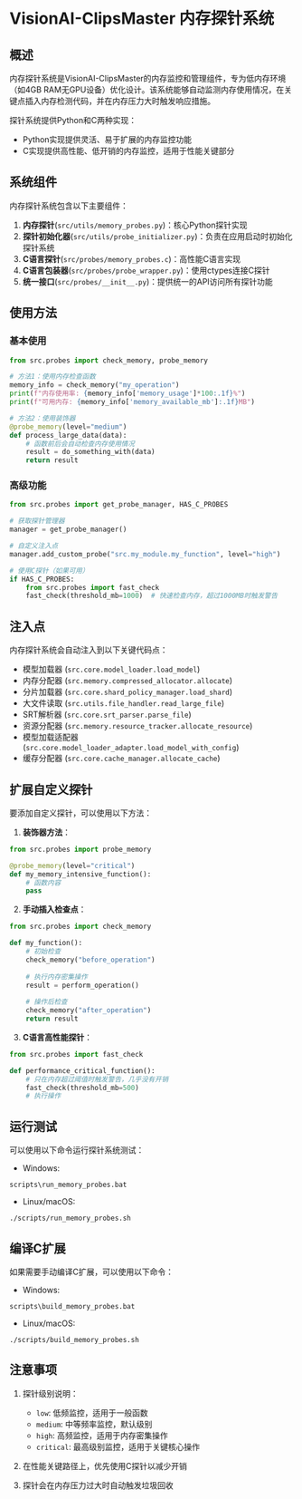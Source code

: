 # VisionAI-ClipsMaster 内存探针系统

## 概述

内存探针系统是VisionAI-ClipsMaster的内存监控和管理组件，专为低内存环境（如4GB RAM无GPU设备）优化设计。该系统能够自动监测内存使用情况，在关键点插入内存检测代码，并在内存压力大时触发响应措施。

探针系统提供Python和C两种实现：
- Python实现提供灵活、易于扩展的内存监控功能
- C实现提供高性能、低开销的内存监控，适用于性能关键部分

## 系统组件

内存探针系统包含以下主要组件：

1. **内存探针**(`src/utils/memory_probes.py`)：核心Python探针实现
2. **探针初始化器**(`src/utils/probe_initializer.py`)：负责在应用启动时初始化探针系统
3. **C语言探针**(`src/probes/memory_probes.c`)：高性能C语言实现
4. **C语言包装器**(`src/probes/probe_wrapper.py`)：使用ctypes连接C探针
5. **统一接口**(`src/probes/__init__.py`)：提供统一的API访问所有探针功能

## 使用方法

### 基本使用

```python
from src.probes import check_memory, probe_memory

# 方法1：使用内存检查函数
memory_info = check_memory("my_operation")
print(f"内存使用率: {memory_info['memory_usage']*100:.1f}%")
print(f"可用内存: {memory_info['memory_available_mb']:.1f}MB")

# 方法2：使用装饰器
@probe_memory(level="medium")
def process_large_data(data):
    # 函数前后会自动检查内存使用情况
    result = do_something_with(data)
    return result
```

### 高级功能

```python
from src.probes import get_probe_manager, HAS_C_PROBES

# 获取探针管理器
manager = get_probe_manager()

# 自定义注入点
manager.add_custom_probe("src.my_module.my_function", level="high")

# 使用C探针（如果可用）
if HAS_C_PROBES:
    from src.probes import fast_check
    fast_check(threshold_mb=1000)  # 快速检查内存，超过1000MB时触发警告
```

## 注入点

内存探针系统会自动注入到以下关键代码点：

- 模型加载器 (`src.core.model_loader.load_model`)
- 内存分配器 (`src.memory.compressed_allocator.allocate`)
- 分片加载器 (`src.core.shard_policy_manager.load_shard`)
- 大文件读取 (`src.utils.file_handler.read_large_file`)
- SRT解析器 (`src.core.srt_parser.parse_file`)
- 资源分配器 (`src.memory.resource_tracker.allocate_resource`)
- 模型加载适配器 (`src.core.model_loader_adapter.load_model_with_config`)
- 缓存分配器 (`src.core.cache_manager.allocate_cache`)

## 扩展自定义探针

要添加自定义探针，可以使用以下方法：

1. **装饰器方法**：
```python
from src.probes import probe_memory

@probe_memory(level="critical")
def my_memory_intensive_function():
    # 函数内容
    pass
```

2. **手动插入检查点**：
```python
from src.probes import check_memory

def my_function():
    # 初始检查
    check_memory("before_operation")
    
    # 执行内存密集操作
    result = perform_operation()
    
    # 操作后检查
    check_memory("after_operation")
    return result
```

3. **C语言高性能探针**：
```python
from src.probes import fast_check

def performance_critical_function():
    # 只在内存超过阈值时触发警告，几乎没有开销
    fast_check(threshold_mb=500)
    # 执行操作
```

## 运行测试

可以使用以下命令运行探针系统测试：

- Windows:
```
scripts\run_memory_probes.bat
```

- Linux/macOS:
```
./scripts/run_memory_probes.sh
```

## 编译C扩展

如果需要手动编译C扩展，可以使用以下命令：

- Windows:
```
scripts\build_memory_probes.bat
```

- Linux/macOS:
```
./scripts/build_memory_probes.sh
```

## 注意事项

1. 探针级别说明：
   - `low`: 低频监控，适用于一般函数
   - `medium`: 中等频率监控，默认级别
   - `high`: 高频监控，适用于内存密集操作
   - `critical`: 最高级别监控，适用于关键核心操作

2. 在性能关键路径上，优先使用C探针以减少开销

3. 探针会在内存压力过大时自动触发垃圾回收 